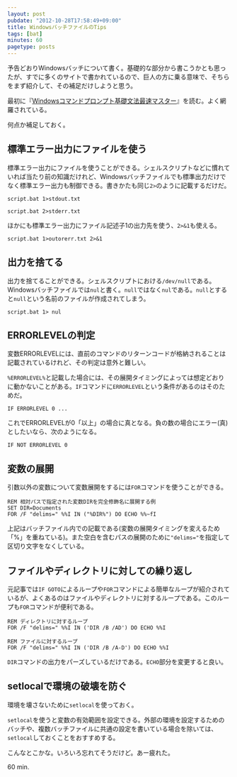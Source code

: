 ```yaml
---
layout: post
pubdate: "2012-10-28T17:58:49+09:00"
title: WindowsバッチファイルのTips
tags: [bat]
minutes: 60
pagetype: posts
---
```

予告どおりWindowsバッチについて書く。基礎的な部分から書こうかとも思ったが、すでに多くのサイトで書かれているので、巨人の方に乗る意味で、そちらをまず紹介して、その補足だけしようと思う。

最初に『[Windowsコマンドプロンプト基礎文法最速マスター](http://windows.g.hatena.ne.jp/cx20/20100203/p1)』を読む。よく網羅されている。

何点か補足しておく。

## 標準エラー出力にファイルを使う

標準エラー出力にファイルを使うことができる。シェルスクリプトなどに慣れていれば当たり前の知識だけれど、Windowsバッチファイルでも標準出力だけでなく標準エラー出力も制御できる。書きかたも同じ`2>`のように記載するだけだ。

    script.bat 1>stdout.txt

    script.bat 2>stderr.txt

ほかにも標準エラー出力にファイル記述子1の出力先を使う、`2>&1`も使える。

    script.bat 1>outorerr.txt 2>&1

## 出力を捨てる

出力を捨てることができる。シェルスクリプトにおける`/dev/null`である。Windowsバッチファイルでは`nul`と書く。`null`ではなく`nul`である。`null`とすると`null`という名前のファイルが作成されてしまう。

    script.bat 1> nul

## ERRORLEVELの判定

変数ERRORLEVELには、直前のコマンドのリターンコードが格納されることは記載されているけれど、その判定は意外と難しい。

`%ERRORLEVEL%`と記載した場合には、その展開タイミングによっては想定どおりに動かないことがある。`IF`コマンドに`ERRORLEVEL`という条件があるのはそのためだ。

    IF ERRORLEVEL 0 ...

これでERRORLEVELが0「以上」の場合に真となる。負の数の場合にエラー(真)としたいなら、次のようになる。

    IF NOT ERRORLEVEL 0

## 変数の展開

引数以外の変数について変数展開をするには`FOR`コマンドを使うことができる。

    REM 相対パスで指定された変数DIRを完全修飾名に展開する例
    SET DIR=Documents
    FOR /F "delims=" %%I IN ("%DIR%") DO ECHO %%~fI

上記はバッチファイル内での記載である(変数の展開タイミングを変えるため「%」を重ねている)。また空白を含むパスの展開のために`"delims="`を指定して区切り文字をなくしている。

## ファイルやディレクトリに対しての繰り返し

元記事では`IF GOTO`によるループや`FOR`コマンドによる簡単なループが紹介されているが、よくあるのはファイルやディレクトリに対するループである。このループも`FOR`コマンドが便利である。

    REM ディレクトリに対するループ
    FOR /F "delims=" %%I IN ('DIR /B /AD') DO ECHO %%I

    REM ファイルに対するループ
    FOR /F "delims=" %%I IN ('DIR /B /A-D') DO ECHO %%I

`DIR`コマンドの出力をパーズしているだけである。`ECHO`部分を変更すると良い。

## setlocalで環境の破壊を防ぐ

環境を壊さないために`setlocal`を使っておく。

`setlocal`を使うと変数の有効範囲を設定できる。外部の環境を設定するためのバッチや、複数バッチファイルに共通の設定を書いている場合を除いては、`setlocal`しておくことをおすすめする。

こんなとこかな。いろいろ忘れてそうだけど。あー疲れた。

60 min.

